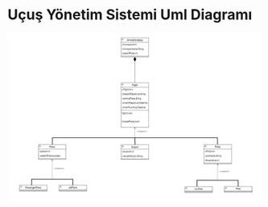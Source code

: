 # Uçuş Yönetim Sistemi Uml Diagramı

![alt text](https://github.com/merttfazli/OOP-FlightManagementSystem/blob/main/flightManagementSystem.JPG)
